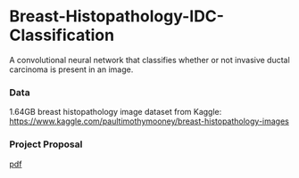 # Breast-Histopathology-IDC-Classification
A convolutional neural network that classifies whether or not invasive ductal carcinoma is present in an image. 

### Data
1.64GB breast histopathology image dataset from Kaggle: https://www.kaggle.com/paultimothymooney/breast-histopathology-images

### Project Proposal
[pdf](https://github.com/TanushGoel/Breast-Histopathology-IDC-Classification/blob/master/Capstone%20Project%20Proposal%20Udacity%20ML%20Engineering%20Nanodegree.pdf)
